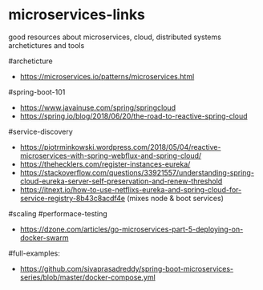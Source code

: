 # microservices-links
good resources about microservices, cloud, distributed systems archetictures and tools

#archeticture
  - https://microservices.io/patterns/microservices.html
  
#spring-boot-101
  - https://www.javainuse.com/spring/springcloud
  - https://spring.io/blog/2018/06/20/the-road-to-reactive-spring-cloud

#service-discovery
- https://piotrminkowski.wordpress.com/2018/05/04/reactive-microservices-with-spring-webflux-and-spring-cloud/
- https://thehecklers.com/register-instances-eureka/
- https://stackoverflow.com/questions/33921557/understanding-spring-cloud-eureka-server-self-preservation-and-renew-threshold
- https://itnext.io/how-to-use-netflixs-eureka-and-spring-cloud-for-service-registry-8b43c8acdf4e (mixes node & boot services)

#scaling #performace-testing
  - https://dzone.com/articles/go-microservices-part-5-deploying-on-docker-swarm

#full-examples:
  - https://github.com/sivaprasadreddy/spring-boot-microservices-series/blob/master/docker-compose.yml
